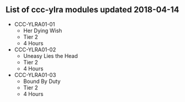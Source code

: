 ## List of ccc-ylra modules updated 2018-04-14
* CCC-YLRA01-01
  * Her Dying Wish
  * Tier 2
  * 4 Hours
* CCC-YLRA01-02
  * Uneasy Lies the Head
  * Tier 2
  * 4 Hours
* CCC-YLRA01-03
  * Bound By Duty
  * Tier 2
  * 4 Hours
